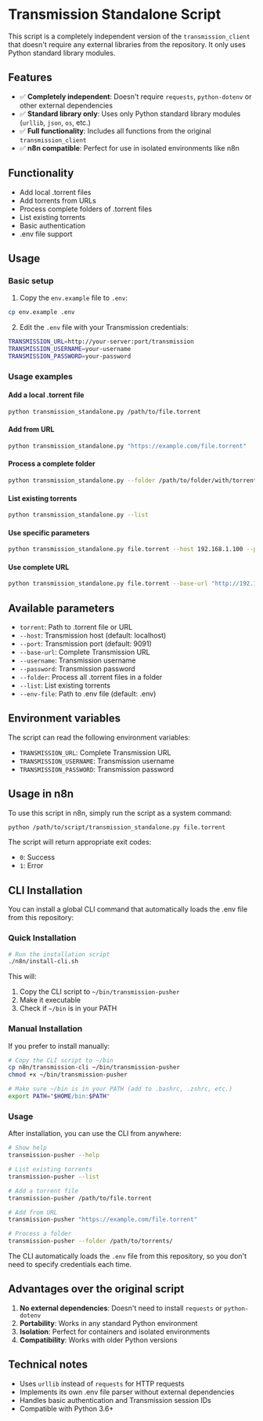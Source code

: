 # Transmission Standalone Script

This script is a completely independent version of the `transmission_client` that doesn't require any external libraries from the repository. It only uses Python standard library modules.

## Features

- ✅ **Completely independent**: Doesn't require `requests`, `python-dotenv` or other external dependencies
- ✅ **Standard library only**: Uses only Python standard library modules (`urllib`, `json`, `os`, etc.)
- ✅ **Full functionality**: Includes all functions from the original `transmission_client`
- ✅ **n8n compatible**: Perfect for use in isolated environments like n8n

## Functionality

- Add local .torrent files
- Add torrents from URLs
- Process complete folders of .torrent files
- List existing torrents
- Basic authentication
- .env file support

## Usage

### Basic setup

1. Copy the `env.example` file to `.env`:
```bash
cp env.example .env
```

2. Edit the `.env` file with your Transmission credentials:
```bash
TRANSMISSION_URL=http://your-server:port/transmission
TRANSMISSION_USERNAME=your-username
TRANSMISSION_PASSWORD=your-password
```

### Usage examples

#### Add a local .torrent file
```bash
python transmission_standalone.py /path/to/file.torrent
```

#### Add from URL
```bash
python transmission_standalone.py "https://example.com/file.torrent"
```

#### Process a complete folder
```bash
python transmission_standalone.py --folder /path/to/folder/with/torrents
```

#### List existing torrents
```bash
python transmission_standalone.py --list
```

#### Use specific parameters
```bash
python transmission_standalone.py file.torrent --host 192.168.1.100 --port 9091 --username user --password password
```

#### Use complete URL
```bash
python transmission_standalone.py file.torrent --base-url "http://192.168.1.100:9091/transmission"
```

## Available parameters

- `torrent`: Path to .torrent file or URL
- `--host`: Transmission host (default: localhost)
- `--port`: Transmission port (default: 9091)
- `--base-url`: Complete Transmission URL
- `--username`: Transmission username
- `--password`: Transmission password
- `--folder`: Process all .torrent files in a folder
- `--list`: List existing torrents
- `--env-file`: Path to .env file (default: .env)

## Environment variables

The script can read the following environment variables:

- `TRANSMISSION_URL`: Complete Transmission URL
- `TRANSMISSION_USERNAME`: Transmission username
- `TRANSMISSION_PASSWORD`: Transmission password

## Usage in n8n

To use this script in n8n, simply run the script as a system command:

```bash
python /path/to/script/transmission_standalone.py file.torrent
```

The script will return appropriate exit codes:
- `0`: Success
- `1`: Error

## CLI Installation

You can install a global CLI command that automatically loads the .env file from this repository:

### Quick Installation

```bash
# Run the installation script
./n8n/install-cli.sh
```

This will:
1. Copy the CLI script to `~/bin/transmission-pusher`
2. Make it executable
3. Check if `~/bin` is in your PATH

### Manual Installation

If you prefer to install manually:

```bash
# Copy the CLI script to ~/bin
cp n8n/transmission-cli ~/bin/transmission-pusher
chmod +x ~/bin/transmission-pusher

# Make sure ~/bin is in your PATH (add to .bashrc, .zshrc, etc.)
export PATH="$HOME/bin:$PATH"
```

### Usage

After installation, you can use the CLI from anywhere:

```bash
# Show help
transmission-pusher --help

# List existing torrents
transmission-pusher --list

# Add a torrent file
transmission-pusher /path/to/file.torrent

# Add from URL
transmission-pusher "https://example.com/file.torrent"

# Process a folder
transmission-pusher --folder /path/to/torrents/
```

The CLI automatically loads the `.env` file from this repository, so you don't need to specify credentials each time.

## Advantages over the original script

1. **No external dependencies**: Doesn't need to install `requests` or `python-dotenv`
2. **Portability**: Works in any standard Python environment
3. **Isolation**: Perfect for containers and isolated environments
4. **Compatibility**: Works with older Python versions

## Technical notes

- Uses `urllib` instead of `requests` for HTTP requests
- Implements its own .env file parser without external dependencies
- Handles basic authentication and Transmission session IDs
- Compatible with Python 3.6+